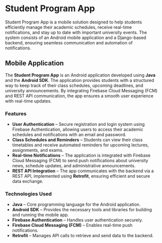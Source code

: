 # Student Program App  

Student Program App is a mobile solution designed to help students efficiently manage their academic schedules, receive real-time notifications, and stay up to date with important university events. The system consists of an Android mobile application and a Django-based backend, ensuring seamless communication and automation of notifications.  

## Mobile Application  

The **Student Program App** is an Android application developed using **Java** and the **Android SDK**. The application provides students with a structured way to keep track of their class schedules, upcoming deadlines, and university announcements. By integrating Firebase Cloud Messaging (FCM) and REST API communication, the app ensures a smooth user experience with real-time updates.  

### Features  
- **User Authentication** – Secure registration and login system using Firebase Authentication, allowing users to access their academic schedules and notifications with an email and password.  
- **Class Schedules and Reminders** – Students can view their class timetables and receive automated reminders for upcoming lectures, assignments, and exams.  
- **Real-time Notifications** – The application is integrated with Firebase Cloud Messaging (FCM) to send push notifications about university news, schedule updates, and administrative announcements.  
- **REST API Integration** – The app communicates with the backend via a REST API, implemented using **Retrofit**, ensuring efficient and secure data exchange.  

### Technologies Used  
- **Java** – Core programming language for the Android application.  
- **Android SDK** – Provides the necessary tools and libraries for building and running the mobile app.  
- **Firebase Authentication** – Handles user authentication securely.  
- **Firebase Cloud Messaging (FCM)** – Enables real-time push notifications.  
- **Retrofit** – Manages API calls to retrieve and send data to the backend.  
